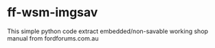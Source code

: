 # ff-wsm-imgsav
This simple python code extract embedded/non-savable working shop manual from fordforums.com.au
